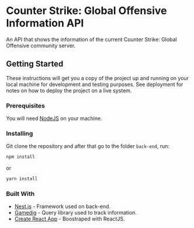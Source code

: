 # Counter Strike: Global Offensive Information API

An API that shows the information of the current Counter Strike: Global Offensive community server.

## Getting Started

These instructions will get you a copy of the project up and running on your local machine for development and testing purposes. See deployment for notes on how to deploy the project on a live system.

### Prerequisites

You will need [NodeJS](https://nodejs.org/en/) on your machine.

### Installing

Git clone the repository and after that go to the folder `back-end`, run:

```bash
npm install
```

or

```bash
yarn install
```

### Built With

- [Nest.js](https://nestjs.com/) - Framework used on back-end.
- [Gamedig](https://www.npmjs.com/package/gamedig) - Query library used to track information.
- [Create React App](https://github.com/facebook/create-react-app) - Boostraped with ReactJS.